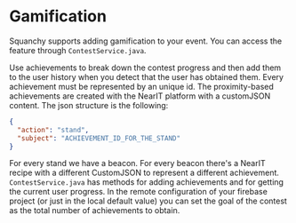 # Gamification

Squanchy supports adding gamification to your event. You can access the feature through `ContestService.java`.

Use achievements to break down the contest progress and then add them to the user history when you detect that the user has obtained them.
Every achievement must be represented by an unique id. The proximity-based achievements are created with the NearIT platform with a customJSON content.
The json structure is the following:
```json
{
  "action": "stand",
  "subject": "ACHIEVEMENT_ID_FOR_THE_STAND"
}
```
For every stand we have a beacon. For every beacon there's a NearIT recipe with a different CustomJSON to represent a different achievement.
`ContestService.java` has methods for adding achievements and for getting the current user progress.
In the remote configuration of your firebase project (or just in the local default value) you can set the goal of the contest as the total number of achievements to obtain.